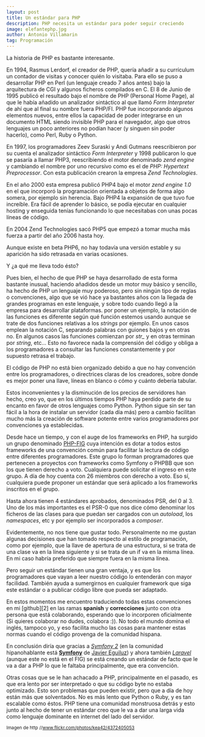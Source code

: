 ```yaml
---
layout: post
title: Un estándar para PHP
description: PHP necesita un estándar para poder seguir creciendo
image: elefantephp.jpg
author: Antonio Villamarin
tag: Programación
---
```


La historia de PHP es bastante interesante.

En 1994,  Rasmus Lerdorf, el creador de PHP, quería añadir a su currículum un contador de visitas y conocer quién lo visitaba. Para ello se puso a desarrollar PHP en Perl (un lenguaje creado 7 años antes) bajo la arquitectura de CGI y algunos ficheros compilados en C. El 8 de Junio de 1995 publicó el resultado bajo el nombre de PHP (Personal Home Page), al que le había añadido un analizador sintáctico al que llamó *Form Interpreter* de ahí que al final su nombre fuera PHP/FI. PHP fue incorporando algunos elementos nuevos, entre ellos la capacidad de poder integrarse en un documento HTML siendo invisible PHP para el navegador, algo que otros lenguajes un poco anteriores no podían hacer (y singuen sin poder hacerlo), como Perl, Ruby o Python.

En 1997, los programadores Zeev Suraski y Andi Gutmans reescribieron por su cuenta el analizador sintáctico *Form Interpreter* y 1998 publicaron lo que se pasaría a llamar PHP3, reescribiendo el motor denominado *zend engine* y cambiando el nombre por uno recursivo como es el de *PHP: Hypertext Preprocessor*. Con esta publicación crearon la empresa *Zend Technologies*.

En el año 2000 esta empresa publicó PHP4 bajo el motor *zend engine 1.0* en el que incorporó la programación orientada a objetos de forma algo somera, por ejemplo sin herencia. Bajo PHP4 la expansión de que tuvo fue increíble. Era fácil de aprender lo básico, se podía ejecutar en cualquier hosting y enseguida tenías  funcionando lo que necesitabas con unas pocas líneas de código.

En 2004 Zend Technologies sacó PHP5 que empezó a tomar mucha más fuerza a partir del año 2006 hasta hoy.

Aunque existe en beta PHP6, no hay todavía una versión estable y su aparición ha sido retrasada en varias ocasiones.

Y ¿a qué me lleva todo ésto?

Pues bien, el hecho de que PHP se haya desarrollado de esta forma bastante inusual, haciendo añadidos desde un motor muy básico y sencillo, ha hecho de PHP un lenguaje muy poderoso, pero sin ningún tipo de reglas o convenciones, algo que se vió hace ya bastantes años con la llegada de grandes programas en este lenguaje, y sobre todo cuando llegó a la empresa para desarrollar plataformas. por poner un ejemplo, la notación de las funciones es diferente según qué función estemos usando aunque se trate de dos funciones relativas a los *strings* por ejemplo. En unos casos emplean la notación C, separando palabras con guiones bajos y en otras no. En algunos casos las funciones comienzan por *str_* y en otras terminan por *string*, etc... Esto no favorece nada la comprensión del código y obliga a los programadores a consultar las funciones constantemente y por supuesto retrasa el trabajo.

El código de PHP no está bien organizado debido a que no hay convención entre los programadores, o directrices claras de los creadores, sobre donde es mejor poner una llave, líneas en blanco o cómo y cuánto debería tabular.

Estos inconvenientes y la disminución de los precios de servidores han hecho, creo yo, que en los últimos tiempos PHP haya perdido parte de su encanto en favor de otros lenguajes como Python. Python sigue sin ser tan fácil a la hora de instalar un servidor (cada día más) pero a cambio facilitan mucho más la creación de software potente entre varios programadores por convenciones ya establecidas.

Desde hace un tiempo, y con el auge de los frameworks en PHP, ha surgido un grupo denominado [PHP-FIG][1] cuya intención es dotar a todos estos frameworks de una convención común para facilitar la lectura de código entre diferentes programadores. Este grupo lo forman programadores que pertenecen a proyectos con frameworks como Symfony o PHPBB que son los que tienen derecho a voto. Cualquiera puede solicitar el ingreso en este grupo. A día de hoy cuenta con 26 miembros con derecho a voto. Eso sí, cualquiera puede proponer un estándar que será aplicado a los frameworks inscritos en el grupo.

Hasta ahora tienen 4 estándares aprobados, denominados PSR, del 0 al 3. Uno de los más importantes es el PSR-0 que nos dice cómo denominar los ficheros de las clases para que puedan ser cargados con un *autoload*, los *namespaces*, etc y por ejemplo ser incorporados a *composer*.

Evidentemente, no nos tiene que gustar todo. Personalmente no me gustan algunas decisiones que han tomado respecto al estilo de programación, como por ejemplo, que la llave de apertura de una estructura, si se trata de una clase va en la línea siguiente y si se trata de un if va en la misma línea. En mi caso habría preferido que siempre fuera en la misma línea.

Pero seguir un estándar tienen una gran ventaja, y es que los programadores que vayan a leer nuestro código lo entenderán con mayor facilidad. También ayuda a sumergirnos en cualquier framework que siga este estándar o a publicar código libre que pueda ser adaptado.

En estos momentos me encuentro traduciendo todas estas convenciones en mi [github][2] en las ramas **spanish** y **correcciones** junto con otra persona que está colaborando, esperando que lo incorporen oficialmente (Si quieres colaborar no dudes, colabora :)). No todo el mundo domina el inglés, tampoco yo, y eso facilita mucho las cosas para mantener estas normas cuando el código provenga de la comunidad hispana.

En conclusión diría que gracias a *[Symfony 2][3]* (en la comunidad hipanohablante está **[Symfony][4]** de [Javier Eguiluz][5]) y ahora también *[Laravel][6]* (aunque este no está en el FIG) se está creando un estándar de facto que le va a dar a PHP lo que le faltaba principalmente, que era convención.

Otras cosas que se le han achacado a PHP, principalmente en el pasado, es que era lento por ser interpretado o que su código byte no estaba optimizado. Esto son problemas que pueden existir, pero que a día de hoy están más que solventados. No es más lento que Python o Ruby, y es tan escalable como éstos. PHP tiene una comunidad monstruosa detrás y esto junto al hecho de tener un estándar creo que le va a dar una larga vida como lenguaje dominante en internet del lado del servidor.

<small>Imagen de http //www.flickr.com/photos/kea42/4372405053</small>

[1]: //www.php-fig.org/
[1]: https://github.com/villamarin/fig-standards
[3]: //symfony.com
[4]: //symfony.es
[5]: //javiereguiluz.com
[6]: //laravel.com